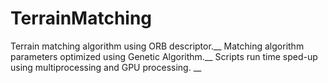 # TerrainMatching
Terrain matching algorithm using ORB descriptor.__
Matching algorithm parameters optimized using Genetic Algorithm.__
Scripts run time sped-up using multiprocessing and GPU processing. __
